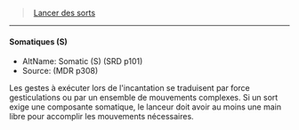 ﻿---
!Generic
Id: spellcasting_hd.md#somatiques-s
ParentLink: spellcasting_hd.md#lancer-des-sorts
Name: Somatiques (S)
ParentName: Lancer des sorts
NameLevel: 4
AltName: Somatic (S) (SRD p101)
Source: (MDR p308)
---
> [Lancer des sorts](hd_spellcasting.md)

---

#### Somatiques (S)

- AltName: Somatic (S) (SRD p101)
- Source: (MDR p308)

Les gestes à exécuter lors de l'incantation se traduisent par force gesticulations ou par un ensemble de mouvements complexes. Si un sort exige une composante somatique, le lanceur doit avoir au moins une main libre pour accomplir les mouvements nécessaires.

